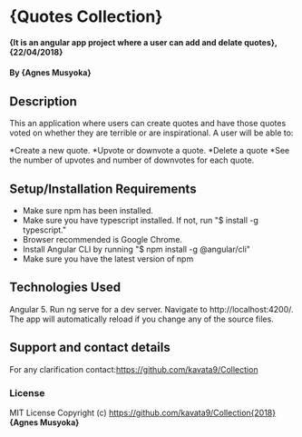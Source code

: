 # {Quotes Collection}
#### {It is an angular app project where a user can add and delate quotes}, {22/04/2018}
#### By **{Agnes Musyoka}**
## Description
This an application where users can create quotes and have those quotes voted on whether they are terrible or are inspirational. A user will be able to:

*Create a new quote.
*Upvote or downvote a quote.
*Delete a quote
*See the number of upvotes and number of downvotes for each quote.
## Setup/Installation Requirements
* Make sure npm has been installed.
* Make sure you have typescript installed. If not, run "$ install -g typescript."
* Browser recommended is Google Chrome.
* Install Angular CLI by running "$ npm install -g @angular/cli"
* Make sure you have the latest version of npm
## Technologies Used
Angular 5.
Run ng serve for a dev server. Navigate to http://localhost:4200/. The app will automatically reload if you change any of the source files.
## Support and contact details
For any clarification contact:https://github.com/kavata9/Collection
### License
MIT License
Copyright (c) https://github.com/kavata9/Collection{2018} **{Agnes Musyoka}**
  